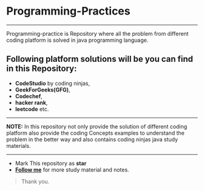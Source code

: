# Programming-Practices

---

Programming-practice is Repository where all the problem from different coding platform is solved in java programming language.

## Following platform solutions will be you can find in this Repository:

- **CodeStudio** by coding ninjas,
- **GeekForGeeks(GFG)**,
- **Codechef**,
- **hacker rank**,
- **leetcode** etc.

---

**NOTE:** In this repository not only provide the solution of different coding platform also provide the coding Concepts examples to understand the problem in the better way and also contains coding ninjas java study materials.

---

- Mark This repository as **star**
- **[Follow me](https://github.com/SandeepKushwaha)** for more study material and notes.

> Thank you.
